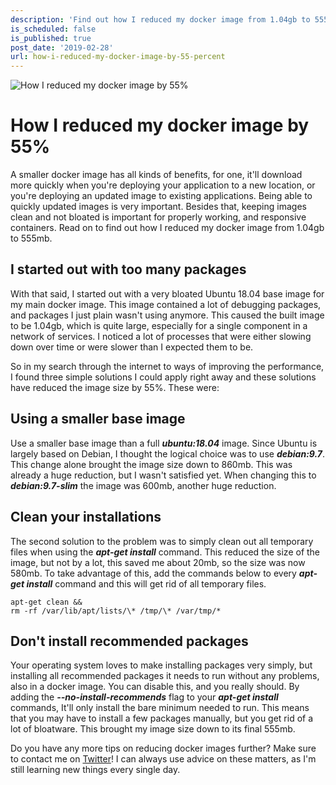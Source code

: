 ```yaml
---
description: 'Find out how I reduced my docker image from 1.04gb to 555mb. Hint: It involved removing a lot of unnecessary applications and choosing a smaller base image.'
is_scheduled: false
is_published: true
post_date: '2019-02-28'
url: how-i-reduced-my-docker-image-by-55-percent
---
```


![How I reduced my docker image by 55%](/images/articles/steel_tower.jpeg)

# How I reduced my docker image by 55%
A smaller docker image has all kinds of benefits, for one, 
it'll download more quickly when you're deploying your application to a new location, 
or you're deploying an updated image to existing applications. 
Being able to quickly updated images is very important. 
Besides that, keeping images clean and not bloated is important for properly working, 
and responsive containers. Read on to find out how I reduced my docker image 
from 1.04gb to 555mb.

## I started out with too many packages
With that said, I started out with a very bloated Ubuntu 18.04 base image for 
my main docker image. This image contained a lot of debugging packages, 
and packages I just plain wasn't using anymore. This caused the built image to be 
1.04gb, which is quite large, especially for a single component in a 
network of services. I noticed a lot of processes that were either slowing 
down over time or were slower than I expected them to be. 

So in my search through the internet to ways of improving the performance, 
I found three simple solutions I could apply right away and these solutions 
have reduced the image size by 55%. These were:

## Using a smaller base image
Use a smaller base image than a full ***ubuntu:18.04*** image. 
Since Ubuntu is largely based on Debian, I thought the logical choice was to use 
***debian:9.7***. This change alone brought the image size down to 860mb. 
This was already a huge reduction, but I wasn't satisfied yet. 
When changing this to ***debian:9.7-slim*** the image was 600mb, another huge reduction.

## Clean your installations
The second solution to the problem was to simply clean out all temporary 
files when using the ***apt-get install*** command. This reduced the size of the image, 
but not by a lot, this saved me about 20mb, so the size was now 580mb. 
To take advantage of this, add the commands below to every 
***apt-get install*** command and this will get rid of all temporary files.
```
apt-get clean && 
rm -rf /var/lib/apt/lists/\* /tmp/\* /var/tmp/*
```

## Don't install recommended packages
Your operating system loves to make installing packages very simply, 
but installing all recommended packages it needs to run without any problems, 
also in a docker image. You can disable this, and you really should. 
By adding the ***--no-install-recommends*** flag to your ***apt-get install*** commands, 
It'll only install the bare minimum needed to run. 
This means that you may have to install a few packages manually, 
but you get rid of a lot of bloatware. 
This brought my image size down to its final 555mb. 

Do you have any more tips on reducing docker images further? 
Make sure to contact me on [Twitter](https://twitter.com/RJElsinga)! I can always use advice on these matters, 
as I'm still learning new things every single day.
